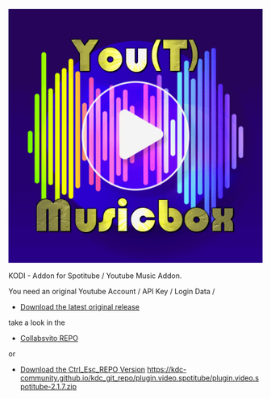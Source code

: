 ![Spotitube / Youtube Music Addon](icon.png)

KODI - Addon for Spotitube / Youtube Music Addon.

You need an original Youtube Account / API Key / Login Data /


* [Download the latest original release](https://bit.ly/33oMNcC)

take a look in the 

* [Collabsvito REPO](https://bit.ly/39WutIP)

or 

* [Download the Ctrl_Esc_REPO Version](https://bit.ly/2PkEhmz)
https://kdc-community.github.io/kdc_git_repo/plugin.video.spotitube/plugin.video.spotitube-2.1.7.zip





